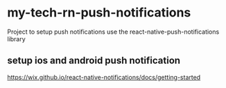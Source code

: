 # my-tech-rn-push-notifications
Project to setup push notifications use the react-native-push-notifications library

## setup ios and android push notification
https://wix.github.io/react-native-notifications/docs/getting-started
